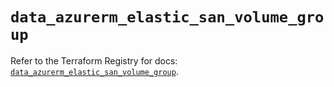 # `data_azurerm_elastic_san_volume_group`

Refer to the Terraform Registry for docs: [`data_azurerm_elastic_san_volume_group`](https://registry.terraform.io/providers/hashicorp/azurerm/4.7.0/docs/data-sources/elastic_san_volume_group).
